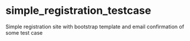 # simple_registration_testcase
Simple registration site with bootstrap template and email confirmation of some test case
